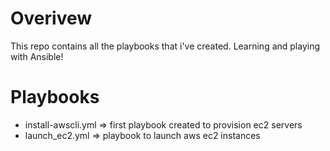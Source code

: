 Overivew
========
This repo contains all the playbooks that i've created. Learning and playing with Ansible!

Playbooks
=========
* install-awscli.yml => first playbook created to provision ec2 servers
* launch_ec2.yml => playbook to launch aws ec2 instances 
